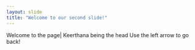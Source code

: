 ```yaml
---
layout: slide
title: "Welcome to our second slide!"
---
```

Welcome to the page| Keerthana being the head
Use the left arrow to go back!
